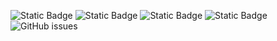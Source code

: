 ![Static Badge](https://img.shields.io/badge/blacklists-60-000000) ![Static Badge](https://img.shields.io/badge/blacklisted-3119463-cc0000) ![Static Badge](https://img.shields.io/badge/whitelisted-2243-00CC00) ![Static Badge](https://img.shields.io/badge/streaming_blacklist-28107-000000) ![GitHub issues](https://img.shields.io/github/issues/fabriziosalmi/blacklists)

